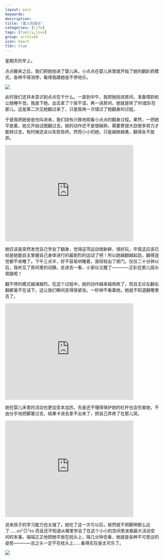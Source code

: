 ```yaml
---
layout: post
keywords: 
description: 
title: "喜人的成长"
categories: [life]
tags: [family,love]
group: archiveß
icon: heart
tldr: true
---
```


星期天的早上。

点点醒来之后，我们把她抱进了婴儿床。小点点在婴儿床里就开始了她的翻趴抓模式，各种不得消停，看得我跟她爸不停地乐。

<img src="../../../../image/post/160223_a.JPG" />

此时我们还并未意识到点点在干什么。一直到中午，我把她抱进房间，准备喂奶和让她睡午觉。我放下她，出去拿了个尿不湿，再一进房间，她就是转了90度趴在那儿。这是第二次见她翻过来了，只是我再一次错过了她翻身的过程。

于是我把她爸爸也叫进来，我们饶有兴致地观看小点点的翻身过程。果然，一把她平放着，她又开始试图翻过去。她的动作还不是很娴熟，需要费很大劲很多努力才能转过去，有时候还会以失败告终。然而小小的她，只是越挫越勇，翻得永不放弃。

<iframe width="420" height="315" src="https://www.youtube.com/embed/SUhZUPzisyA" frameborder="0" allowfullscreen></iframe>

她应该是突然发觉自己学会了翻身，觉得这项运动很新鲜，很好玩，毕竟这应该已经是她能自主掌握自己身体进行的最剧烈的运动了吧！所以她越翻越起劲，翻得连觉都不肯睡了。下午三点半，好不容易哄睡着，我轻轻出了房门。仅仅二十分钟以后，我听见了房间里的动静。走进去一看，小家伙又醒了————正趴在那儿摇头晃脑呢！

翻不停的模式越演越烈。在这个过程中，她的动作越来越熟练了，而且无论左翻右翻都毫不在话下。这让我们瞬间变得很紧张。一秒钟不看着她，她就不知道翻哪里去了。

<iframe width="420" height="315" src="https://www.youtube.com/embed/wBguPoim9Q8" frameborder="0" allowfullscreen></iframe>

她在婴儿床里的活动也更加变本加厉。先是还不懂得保护她的栏杆也会伤害她，不由分手地把脚塞过去，结果卡进去拿不出来了，把自己弄疼了在那儿哭。

<iframe width="420" height="315" src="https://www.youtube.com/embed/n4CQJvfZDyw" frameborder="0" allowfullscreen></iframe>

说来孩子的学习能力也太强了。她吃了这一次亏以后，居然就不把脚伸那么远了……o(╯□╰)o 而且还不知道从哪里学会了在这个小小的空间里发掘最大活动空间的本事。端端正正地把她平放在枕头上，隔几分钟去看，她就是各种不可思议的姿势————总之头一定不在枕头上……看得实在是太可乐了。

<img src="../../../../image/post/160223_b.JPG" />
